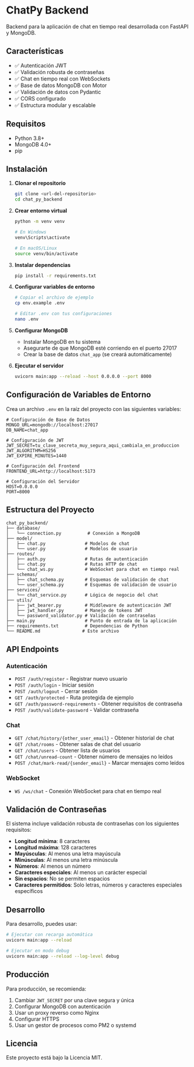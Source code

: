 # ChatPy Backend

Backend para la aplicación de chat en tiempo real desarrollada con FastAPI y MongoDB.

## Características

- ✅ Autenticación JWT
- ✅ Validación robusta de contraseñas
- ✅ Chat en tiempo real con WebSockets
- ✅ Base de datos MongoDB con Motor
- ✅ Validación de datos con Pydantic
- ✅ CORS configurado
- ✅ Estructura modular y escalable

## Requisitos

- Python 3.8+
- MongoDB 4.0+
- pip

## Instalación

1. **Clonar el repositorio**
   ```bash
   git clone <url-del-repositorio>
   cd chat_py_backend
   ```

2. **Crear entorno virtual**
   ```bash
   python -m venv venv
   
   # En Windows
   venv\Scripts\activate
   
   # En macOS/Linux
   source venv/bin/activate
   ```

3. **Instalar dependencias**
   ```bash
   pip install -r requirements.txt
   ```

4. **Configurar variables de entorno**
   ```bash
   # Copiar el archivo de ejemplo
   cp env.example .env
   
   # Editar .env con tus configuraciones
   nano .env
   ```

5. **Configurar MongoDB**
   - Instalar MongoDB en tu sistema
   - Asegurarte de que MongoDB esté corriendo en el puerto 27017
   - Crear la base de datos `chat_app` (se creará automáticamente)

6. **Ejecutar el servidor**
   ```bash
   uvicorn main:app --reload --host 0.0.0.0 --port 8000
   ```

## Configuración de Variables de Entorno

Crea un archivo `.env` en la raíz del proyecto con las siguientes variables:

```env
# Configuración de Base de Datos
MONGO_URL=mongodb://localhost:27017
DB_NAME=chat_app

# Configuración de JWT
JWT_SECRET=tu_clave_secreta_muy_segura_aqui_cambiala_en_produccion
JWT_ALGORITHM=HS256
JWT_EXPIRE_MINUTES=1440

# Configuración del Frontend
FRONTEND_URL=http://localhost:5173

# Configuración del Servidor
HOST=0.0.0.0
PORT=8000
```

## Estructura del Proyecto

```
chat_py_backend/
├── database/
│   └── connection.py          # Conexión a MongoDB
├── model/
│   ├── chat.py               # Modelos de chat
│   └── user.py               # Modelos de usuario
├── routes/
│   ├── auth.py               # Rutas de autenticación
│   ├── chat.py               # Rutas HTTP de chat
│   └── chat_ws.py            # WebSocket para chat en tiempo real
├── schemas/
│   ├── chat_schema.py        # Esquemas de validación de chat
│   └── user_schema.py        # Esquemas de validación de usuario
├── services/
│   └── chat_service.py       # Lógica de negocio del chat
├── utils/
│   ├── jwt_bearer.py         # Middleware de autenticación JWT
│   ├── jwt_handler.py        # Manejo de tokens JWT
│   └── password_validator.py # Validación de contraseñas
├── main.py                   # Punto de entrada de la aplicación
├── requirements.txt          # Dependencias de Python
└── README.md                # Este archivo
```

## API Endpoints

### Autenticación
- `POST /auth/register` - Registrar nuevo usuario
- `POST /auth/login` - Iniciar sesión
- `POST /auth/logout` - Cerrar sesión
- `GET /auth/protected` - Ruta protegida de ejemplo
- `GET /auth/password-requirements` - Obtener requisitos de contraseña
- `POST /auth/validate-password` - Validar contraseña

### Chat
- `GET /chat/history/{other_user_email}` - Obtener historial de chat
- `GET /chat/rooms` - Obtener salas de chat del usuario
- `GET /chat/users` - Obtener lista de usuarios
- `GET /chat/unread-count` - Obtener número de mensajes no leídos
- `POST /chat/mark-read/{sender_email}` - Marcar mensajes como leídos

### WebSocket
- `WS /ws/chat` - Conexión WebSocket para chat en tiempo real

## Validación de Contraseñas

El sistema incluye validación robusta de contraseñas con los siguientes requisitos:

- **Longitud mínima**: 8 caracteres
- **Longitud máxima**: 128 caracteres
- **Mayúsculas**: Al menos una letra mayúscula
- **Minúsculas**: Al menos una letra minúscula
- **Números**: Al menos un número
- **Caracteres especiales**: Al menos un carácter especial
- **Sin espacios**: No se permiten espacios
- **Caracteres permitidos**: Solo letras, números y caracteres especiales específicos

## Desarrollo

Para desarrollo, puedes usar:

```bash
# Ejecutar con recarga automática
uvicorn main:app --reload

# Ejecutar en modo debug
uvicorn main:app --reload --log-level debug
```

## Producción

Para producción, se recomienda:

1. Cambiar `JWT_SECRET` por una clave segura y única
2. Configurar MongoDB con autenticación
3. Usar un proxy reverso como Nginx
4. Configurar HTTPS
5. Usar un gestor de procesos como PM2 o systemd

## Licencia

Este proyecto está bajo la Licencia MIT.
